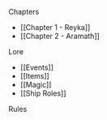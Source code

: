 Chapters
- [[Chapter 1 - Reyka]]
- [[Chapter 2 - Aramath]]

Lore
- [[Events]]
- [[Items]]
- [[Magic]]
- [[Ship Roles]]

Rules
